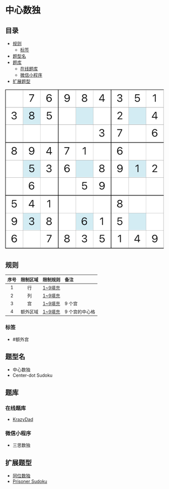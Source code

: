 # 中心数独
<!-- START doctoc generated TOC please keep comment here to allow auto update -->
<!-- DON'T EDIT THIS SECTION, INSTEAD RE-RUN doctoc TO UPDATE -->
## 目录

- [规则](#%E8%A7%84%E5%88%99)
  - [标签](#%E6%A0%87%E7%AD%BE)
- [题型名](#%E9%A2%98%E5%9E%8B%E5%90%8D)
- [题库](#%E9%A2%98%E5%BA%93)
  - [在线题库](#%E5%9C%A8%E7%BA%BF%E9%A2%98%E5%BA%93)
  - [微信小程序](#%E5%BE%AE%E4%BF%A1%E5%B0%8F%E7%A8%8B%E5%BA%8F)
- [扩展题型](#%E6%89%A9%E5%B1%95%E9%A2%98%E5%9E%8B)

<!-- END doctoc generated TOC please keep comment here to allow auto update -->

![题](../../../../../images/sudoku/中心数独.jpeg)

## 规则

| 序号  | 限制区域 | 限制规则    | 备注       |
|:---:|:----:|:--------|:---------|
|  1  |  行   | [1~9填充] |          |
|  2  |  列   | [1~9填充] |          |
|  3  |  宫   | [1~9填充] | 9 个宫     |
|  4  | 额外区域 | [1~9填充] | 9 个宫的中心格 |

### 标签

- #额外宫

## 题型名

- 中心数独
- Center-dot Sudoku

## 题库

### 在线题库

- [KrazyDad](https://krazydad.com/play/centerdot/)

### 微信小程序

- 三思数独

## 扩展题型

- [同位数独](同位数独.md)
- [Prisoner Sudoku](PrisonerSudoku.md)

[1~9填充]: ../../../../../rules.md#1to9填充

